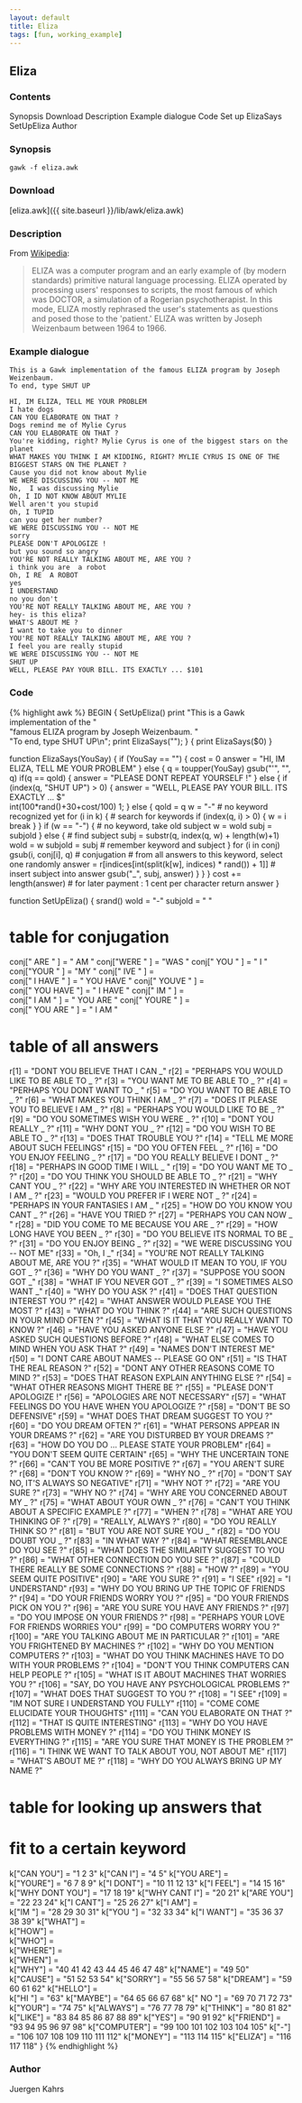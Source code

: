 ```yaml
---
layout: default
title: Eliza
tags: [fun, working_example]
---
```


## Eliza

### Contents

Synopsis
Download
Description
Example dialogue
Code
Set up
ElizaSays
SetUpEliza
Author

### Synopsis

    gawk -f eliza.awk

### Download

[eliza.awk]({{ site.baseurl }}/lib/awk/eliza.awk)


### Description

From [Wikipedia](http://en.wikipedia.org/wiki/ELIZA):
> ELIZA was a computer program and an early example of (by modern standards) primitive natural language processing. ELIZA operated by processing users' responses to scripts, the most famous of which was DOCTOR, a simulation of a Rogerian psychotherapist. In this mode, ELIZA mostly rephrased the user's statements as questions and posed those to the 'patient.' ELIZA was written by Joseph Weizenbaum between 1964 to 1966.

### Example dialogue

    This is a Gawk implementation of the famous ELIZA program by Joseph Weizenbaum.
    To end, type SHUT UP
     
    HI, IM ELIZA, TELL ME YOUR PROBLEM
    I hate dogs
    CAN YOU ELABORATE ON THAT ?
    Dogs remind me of Mylie Cyrus
    CAN YOU ELABORATE ON THAT ?
    You're kidding, right? Mylie Cyrus is one of the biggest stars on the planet
    WHAT MAKES YOU THINK I AM KIDDING, RIGHT? MYLIE CYRUS IS ONE OF THE BIGGEST STARS ON THE PLANET ?
    Cause you did not know about Mylie
    WE WERE DISCUSSING YOU -- NOT ME
    No,  I was discussing Mylie
    Oh, I ID NOT KNOW ABOUT MYLIE
    Well aren't you stupid
    Oh, I TUPID
    can you get her number?
    WE WERE DISCUSSING YOU -- NOT ME
    sorry
    PLEASE DON'T APOLOGIZE !
    but you sound so angry
    YOU'RE NOT REALLY TALKING ABOUT ME, ARE YOU ?
    i think you are  a robot
    Oh, I RE  A ROBOT
    yes
    I UNDERSTAND
    no you don't
    YOU'RE NOT REALLY TALKING ABOUT ME, ARE YOU ?
    hey- is this eliza?
    WHAT'S ABOUT ME ?
    I want to take you to dinner
    YOU'RE NOT REALLY TALKING ABOUT ME, ARE YOU ?
    I feel you are really stupid
    WE WERE DISCUSSING YOU -- NOT ME
    SHUT UP
    WELL, PLEASE PAY YOUR BILL. ITS EXACTLY ... $101

### Code

{% highlight awk %}
BEGIN {
	SetUpEliza()
	print "This is a Gawk implementation of the "\
          "famous ELIZA program by Joseph Weizenbaum. "\
	      "To end, type SHUT UP\n";
	print ElizaSays("");
}
{ print ElizaSays($0) }

function ElizaSays(YouSay) {
 if (YouSay == "") {
   cost = 0
   answer = "HI, IM ELIZA, TELL ME YOUR PROBLEM"
 } else {
   q = toupper(YouSay)
   gsub("'", "", q)
   if(q == qold) {
     answer = "PLEASE DONT REPEAT YOURSELF !"
   } else {
     if (index(q, "SHUT UP") > 0) {
       answer = "WELL, PLEASE PAY YOUR BILL. ITS EXACTLY ... $"\
                int(100*rand()+30+cost/100)
		1;
     } else {
       qold = q
       w = "-"                 # no keyword recognized yet
       for (i in k) {          # search for keywords
         if (index(q, i) > 0) {
           w = i
           break
         }
       }
       if (w == "-") {         # no keyword, take old subject
         w    = wold
         subj = subjold
       } else {                # find subject
         subj = substr(q, index(q, w) + length(w)+1)
         wold = w
         subjold = subj        #  remember keyword and subject
       }
       for (i in conj)
          gsub(i, conj[i], q)   # conjugation
       # from all answers to this keyword, select one randomly
       answer = r[indices[int(split(k[w], indices) * rand()) + 1]]
       # insert subject into answer
       gsub("_", subj, answer)
     }
   }
 }
 cost += length(answer) # for later payment : 1 cent per character
 return answer
}

function SetUpEliza() {
 srand()
 wold = "-"
 subjold = " "

 # table for conjugation
 conj[" ARE "     ] = " AM "
 conj["WERE "     ] = "WAS "
 conj[" YOU "     ] = " I "
 conj["YOUR "     ] = "MY "
 conj[" IVE "     ] =\
 conj[" I HAVE "  ] = " YOU HAVE "
 conj[" YOUVE "   ] =\
 conj[" YOU HAVE "] = " I HAVE "
 conj[" IM "      ] =\
 conj[" I AM "    ] = " YOU ARE "
 conj[" YOURE "   ] =\
 conj[" YOU ARE " ] = " I AM "

 # table of all answers
 r[1]   = "DONT YOU BELIEVE THAT I CAN  _"
 r[2]   = "PERHAPS YOU WOULD LIKE TO BE ABLE TO _ ?"
 r[3]   = "YOU WANT ME TO BE ABLE TO _ ?"
 r[4]   = "PERHAPS YOU DONT WANT TO _ "
 r[5]   = "DO YOU WANT TO BE ABLE TO _ ?"
 r[6]   = "WHAT MAKES YOU THINK I AM _ ?"
 r[7]   = "DOES IT PLEASE YOU TO BELIEVE I AM _ ?"
 r[8]   = "PERHAPS YOU WOULD LIKE TO BE _ ?"
 r[9]   = "DO YOU SOMETIMES WISH YOU WERE _ ?"
 r[10]  = "DONT YOU REALLY _ ?"
 r[11]  = "WHY DONT YOU _ ?"
 r[12]  = "DO YOU WISH TO BE ABLE TO _ ?"
 r[13]  = "DOES THAT TROUBLE YOU ?"
 r[14]  = "TELL ME MORE ABOUT SUCH FEELINGS"
 r[15]  = "DO YOU OFTEN FEEL _ ?"
 r[16]  = "DO YOU ENJOY FEELING _ ?"
 r[17]  = "DO YOU REALLY BELIEVE I DONT _ ?"
 r[18]  = "PERHAPS IN GOOD TIME I WILL _ "
 r[19]  = "DO YOU WANT ME TO _ ?"
 r[20]  = "DO YOU THINK YOU SHOULD BE ABLE TO _ ?"
 r[21]  = "WHY CANT YOU _ ?"
 r[22]  = "WHY ARE YOU INTERESTED IN WHETHER OR NOT I AM _ ?"
 r[23]  = "WOULD YOU PREFER IF I WERE NOT _ ?"
 r[24]  = "PERHAPS IN YOUR FANTASIES I AM _ "
 r[25]  = "HOW DO YOU KNOW YOU CANT _ ?"
 r[26]  = "HAVE YOU TRIED ?"
 r[27]  = "PERHAPS YOU CAN NOW _ "
 r[28]  = "DID YOU COME TO ME BECAUSE YOU ARE _ ?"
 r[29]  = "HOW LONG HAVE YOU BEEN _ ?"
 r[30]  = "DO YOU BELIEVE ITS NORMAL TO BE _ ?"
 r[31]  = "DO YOU ENJOY BEING _ ?"
 r[32]  = "WE WERE DISCUSSING YOU -- NOT ME"
 r[33]  = "Oh, I _"
 r[34]  = "YOU'RE NOT REALLY TALKING ABOUT ME, ARE YOU ?"
 r[35]  = "WHAT WOULD IT MEAN TO YOU, IF YOU GOT _ ?"
 r[36]  = "WHY DO YOU WANT _ ?"
 r[37]  = "SUPPOSE YOU SOON GOT _"
 r[38]  = "WHAT IF YOU NEVER GOT _ ?"
 r[39]  = "I SOMETIMES ALSO WANT _"
 r[40]  = "WHY DO YOU ASK ?"
 r[41]  = "DOES THAT QUESTION INTEREST YOU ?"
 r[42]  = "WHAT ANSWER WOULD PLEASE YOU THE MOST ?"
 r[43]  = "WHAT DO YOU THINK ?"
 r[44]  = "ARE SUCH QUESTIONS IN YOUR MIND OFTEN ?"
 r[45]  = "WHAT IS IT THAT YOU REALLY WANT TO KNOW ?"
 r[46]  = "HAVE YOU ASKED ANYONE ELSE ?"
 r[47]  = "HAVE YOU ASKED SUCH QUESTIONS BEFORE ?"
 r[48]  = "WHAT ELSE COMES TO MIND WHEN YOU ASK THAT ?"
 r[49]  = "NAMES DON'T INTEREST ME"
 r[50]  = "I DONT CARE ABOUT NAMES -- PLEASE GO ON"
 r[51]  = "IS THAT THE REAL REASON ?"
 r[52]  = "DONT ANY OTHER REASONS COME TO MIND ?"
 r[53]  = "DOES THAT REASON EXPLAIN ANYTHING ELSE ?"
 r[54]  = "WHAT OTHER REASONS MIGHT THERE BE ?"
 r[55]  = "PLEASE DON'T APOLOGIZE !"
 r[56]  = "APOLOGIES ARE NOT NECESSARY"
 r[57]  = "WHAT FEELINGS DO YOU HAVE WHEN YOU APOLOGIZE ?"
 r[58]  = "DON'T BE SO DEFENSIVE"
 r[59]  = "WHAT DOES THAT DREAM SUGGEST TO YOU ?"
 r[60]  = "DO YOU DREAM OFTEN ?"
 r[61]  = "WHAT PERSONS APPEAR IN YOUR DREAMS ?"
 r[62]  = "ARE YOU DISTURBED BY YOUR DREAMS ?"
 r[63]  = "HOW DO YOU DO ... PLEASE STATE YOUR PROBLEM"
 r[64]  = "YOU DON'T SEEM QUITE CERTAIN"
 r[65]  = "WHY THE UNCERTAIN TONE ?"
 r[66]  = "CAN'T YOU BE MORE POSITIVE ?"
 r[67]  = "YOU AREN'T SURE ?"
 r[68]  = "DON'T YOU KNOW ?"
 r[69]  = "WHY NO _ ?"
 r[70]  = "DON'T SAY NO, IT'S ALWAYS SO NEGATIVE"
 r[71]  = "WHY NOT ?"
 r[72]  = "ARE YOU SURE ?"
 r[73]  = "WHY NO ?"
 r[74]  = "WHY ARE YOU CONCERNED ABOUT MY _ ?"
 r[75]  = "WHAT ABOUT YOUR OWN _ ?"
 r[76]  = "CAN'T YOU THINK ABOUT A SPECIFIC EXAMPLE ?"
 r[77]  = "WHEN ?"
 r[78]  = "WHAT ARE YOU THINKING OF ?"
 r[79]  = "REALLY, ALWAYS ?"
 r[80]  = "DO YOU REALLY THINK SO ?"
 r[81]  = "BUT YOU ARE NOT SURE YOU _ "
 r[82]  = "DO YOU DOUBT YOU _ ?"
 r[83]  = "IN WHAT WAY ?"
 r[84]  = "WHAT RESEMBLANCE DO YOU SEE ?"
 r[85]  = "WHAT DOES THE SIMILARITY SUGGEST TO YOU ?"
 r[86]  = "WHAT OTHER CONNECTION DO YOU SEE ?"
 r[87]  = "COULD THERE REALLY BE SOME CONNECTIONS ?"
 r[88]  = "HOW ?"
 r[89]  = "YOU SEEM QUITE POSITIVE"
 r[90]  = "ARE YOU SURE ?"
 r[91]  = "I SEE"
 r[92]  = "I UNDERSTAND"
 r[93]  = "WHY DO YOU BRING UP THE TOPIC OF FRIENDS ?"
 r[94]  = "DO YOUR FRIENDS WORRY YOU ?"
 r[95]  = "DO YOUR FRIENDS PICK ON YOU ?"
 r[96]  = "ARE YOU SURE YOU HAVE ANY FRIENDS ?"
 r[97]  = "DO YOU IMPOSE ON YOUR FRIENDS ?"
 r[98]  = "PERHAPS YOUR LOVE FOR FRIENDS WORRIES YOU"
 r[99]  = "DO COMPUTERS WORRY YOU ?"
 r[100] = "ARE YOU TALKING ABOUT ME IN PARTICULAR ?"
 r[101] = "ARE YOU FRIGHTENED BY MACHINES ?"
 r[102] = "WHY DO YOU MENTION COMPUTERS ?"
 r[103] = "WHAT DO YOU THINK MACHINES HAVE TO DO WITH YOUR PROBLEMS ?"
 r[104] = "DON'T YOU THINK COMPUTERS CAN HELP PEOPLE ?"
 r[105] = "WHAT IS IT ABOUT MACHINES THAT WORRIES YOU ?"
 r[106] = "SAY, DO YOU HAVE ANY PSYCHOLOGICAL PROBLEMS ?"
 r[107] = "WHAT DOES THAT SUGGEST TO YOU ?"
 r[108] = "I SEE"
 r[109] = "IM NOT SURE I UNDERSTAND YOU FULLY"
 r[110] = "COME COME ELUCIDATE YOUR THOUGHTS"
 r[111] = "CAN YOU ELABORATE ON THAT ?"
 r[112] = "THAT IS QUITE INTERESTING"
 r[113] = "WHY DO YOU HAVE PROBLEMS WITH MONEY ?"
 r[114] = "DO YOU THINK MONEY IS EVERYTHING ?"
 r[115] = "ARE YOU SURE THAT MONEY IS THE PROBLEM ?"
 r[116] = "I THINK WE WANT TO TALK ABOUT YOU, NOT ABOUT ME"
 r[117] = "WHAT'S ABOUT ME ?"
 r[118] = "WHY DO YOU ALWAYS BRING UP MY NAME ?"
 # table for looking up answers that
 # fit to a certain keyword
 k["CAN YOU"]      = "1 2 3"
 k["CAN I"]        = "4 5"
 k["YOU ARE"]      =\
 k["YOURE"]        = "6 7 8 9"
 k["I DONT"]       = "10 11 12 13"
 k["I FEEL"]       = "14 15 16"
 k["WHY DONT YOU"] = "17 18 19"
 k["WHY CANT I"]   = "20 21"
 k["ARE YOU"]      = "22 23 24"
 k["I CANT"]       = "25 26 27"
 k["I AM"]         =\
 k["IM "]          = "28 29 30 31"
 k["YOU "]         = "32 33 34"
 k["I WANT"]       = "35 36 37 38 39"
 k["WHAT"]         =\
 k["HOW"]          =\
 k["WHO"]          =\
 k["WHERE"]        =\
 k["WHEN"]         =\
 k["WHY"]          = "40 41 42 43 44 45 46 47 48"
 k["NAME"]         = "49 50"
 k["CAUSE"]        = "51 52 53 54"
 k["SORRY"]        = "55 56 57 58"
 k["DREAM"]        = "59 60 61 62"
 k["HELLO"]        =\
 k["HI "]          = "63"
 k["MAYBE"]        = "64 65 66 67 68"
 k[" NO "]         = "69 70 71 72 73"
 k["YOUR"]         = "74 75"
 k["ALWAYS"]       = "76 77 78 79"
 k["THINK"]        = "80 81 82"
 k["LIKE"]         = "83 84 85 86 87 88 89"
 k["YES"]          = "90 91 92"
 k["FRIEND"]       = "93 94 95 96 97 98"
 k["COMPUTER"]     = "99 100 101 102 103 104 105"
 k["-"]            = "106 107 108 109 110 111 112"
 k["MONEY"]        = "113 114 115"
 k["ELIZA"]        = "116 117 118"
}
{% endhighlight %}


### Author

Juergen Kahrs

